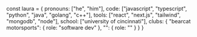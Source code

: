 const laura = {
  pronouns: ["he", "him"],
  code: ["javascript", "typescript", "python", "java", "golang", "c++"],
  tools: ["react", "next.js", "tailwind", "mongodb", "node"],
  school: ["university of cincinnati"],
  clubs: {
    "bearcat motorsports": {
      role: "software dev"
    },
    "": {
      role: ""
    }
  }
}
